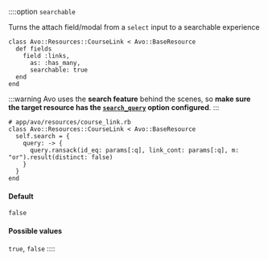 ::::option `searchable`

<div class="space-x-2">
  <LicenseReq license="pro" />
  <DemoVideo demo-video="https://youtu.be/KLI_sVTPX-Q" />
</div>

Turns the attach field/modal from a `select` input to a searchable experience

```ruby{5}
class Avo::Resources::CourseLink < Avo::BaseResource
  def fields
    field :links,
      as: :has_many,
      searchable: true
  end
end
```

:::warning
  Avo uses the **search feature** behind the scenes, so **make sure the target resource has the [`search_query`](./../search) option configured**.
:::

```ruby{3-7}
# app/avo/resources/course_link.rb
class Avo::Resources::CourseLink < Avo::BaseResource
  self.search = {
    query: -> {
      query.ransack(id_eq: params[:q], link_cont: params[:q], m: "or").result(distinct: false)
    }
  }
end
```

#### Default

`false`

#### Possible values

`true`, `false`
::::
